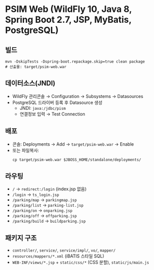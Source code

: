 # PSIM Web (WildFly 10, Java 8, Spring Boot 2.7, JSP, MyBatis, PostgreSQL)

## 빌드
```
mvn -DskipTests -Dspring-boot.repackage.skip=true clean package
# 산출물: target/psim-web.war
```

## 데이터소스(JNDI)
- WildFly 관리콘솔 → Configuration → Subsystems → Datasources
- PostgreSQL 드라이버 등록 후 Datasource 생성
  - JNDI: `java:/jdbc/pism`
  - 연결정보 입력 → Test Connection

## 배포
- 콘솔: Deployments → Add → `target/psim-web.war` → Enable
- 또는 파일복사:
  ```
  cp target/psim-web.war $JBOSS_HOME/standalone/deployments/
  ```

## 라우팅
- `/` → `redirect:/login` (index.jsp 없음)
- `/login` → `ts_login.jsp`
- `/parking/map` → `parkingmap.jsp`
- `/parking/list` → `parking-list.jsp`
- `/parking/on` → `onparking.jsp`
- `/parking/off` → `offparking.jsp`
- `/parking/build` → `buildparking.jsp`

## 패키지 구조
- `controller/`, `service/`, `service/impl/`, `vo/`, `mapper/`
- `resources/mappers/*.xml` (iBATIS 스타일 SQL)
- `WEB-INF/views/*.jsp` + `static/css/*` (CSS 분할), `static/js/main.js`
